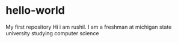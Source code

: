 # hello-world
My first repository
Hi i am rushil. I am a freshman at michigan state university studying computer science
